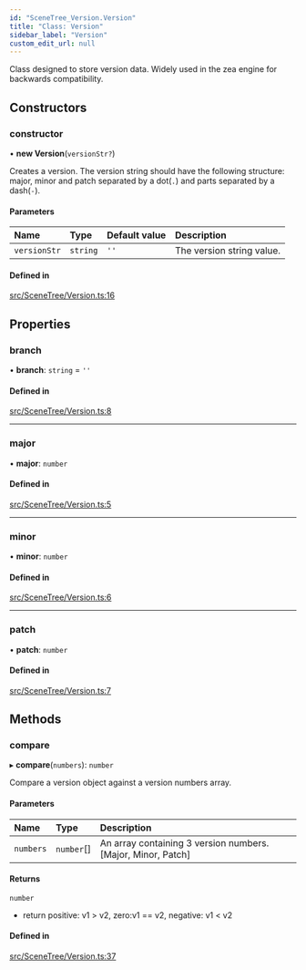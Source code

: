```yaml
---
id: "SceneTree_Version.Version"
title: "Class: Version"
sidebar_label: "Version"
custom_edit_url: null
---
```




Class designed to store version data. Widely used in the zea engine for backwards compatibility.

## Constructors

### constructor

• **new Version**(`versionStr?`)

Creates a version.
The version string should have the following structure:
major, minor and patch separated by a dot(`.`) and parts separated by a dash(`-`).

#### Parameters

| Name | Type | Default value | Description |
| :------ | :------ | :------ | :------ |
| `versionStr` | `string` | `''` | The version string value. |

#### Defined in

[src/SceneTree/Version.ts:16](https://github.com/ZeaInc/zea-engine/blob/455b10853/src/SceneTree/Version.ts#L16)

## Properties

### branch

• **branch**: `string` = `''`

#### Defined in

[src/SceneTree/Version.ts:8](https://github.com/ZeaInc/zea-engine/blob/455b10853/src/SceneTree/Version.ts#L8)

___

### major

• **major**: `number`

#### Defined in

[src/SceneTree/Version.ts:5](https://github.com/ZeaInc/zea-engine/blob/455b10853/src/SceneTree/Version.ts#L5)

___

### minor

• **minor**: `number`

#### Defined in

[src/SceneTree/Version.ts:6](https://github.com/ZeaInc/zea-engine/blob/455b10853/src/SceneTree/Version.ts#L6)

___

### patch

• **patch**: `number`

#### Defined in

[src/SceneTree/Version.ts:7](https://github.com/ZeaInc/zea-engine/blob/455b10853/src/SceneTree/Version.ts#L7)

## Methods

### compare

▸ **compare**(`numbers`): `number`

Compare a version object against a version numbers array.

#### Parameters

| Name | Type | Description |
| :------ | :------ | :------ |
| `numbers` | `number`[] | An array containing 3 version numbers. [Major, Minor, Patch] |

#### Returns

`number`

- return positive: v1 > v2, zero:v1 == v2, negative: v1 < v2

#### Defined in

[src/SceneTree/Version.ts:37](https://github.com/ZeaInc/zea-engine/blob/455b10853/src/SceneTree/Version.ts#L37)


